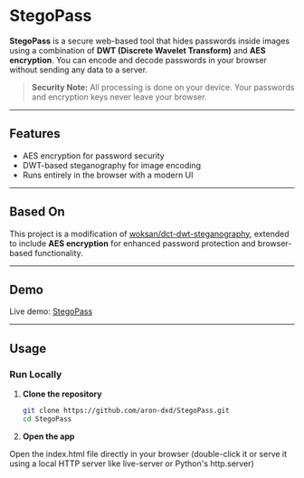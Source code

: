 # StegoPass

**StegoPass** is a secure web-based tool that hides passwords inside images using a combination of **DWT (Discrete Wavelet Transform)** and **AES encryption**. You can encode and decode passwords in your browser without sending any data to a server.

> **Security Note:** All processing is done on your device. Your passwords and encryption keys never leave your browser.

---

## Features

- AES encryption for password security  
- DWT-based steganography for image encoding  
- Runs entirely in the browser with a modern UI  

---

## Based On

This project is a modification of [woksan/dct-dwt-steganography](https://github.com/woksan/dct-dwt-steganography), extended to include **AES encryption** for enhanced password protection and browser-based functionality.

---

## Demo

Live demo: [StegoPass](https://aron-dxd.github.io/StegoPass/)

---

## Usage

### Run Locally

1. **Clone the repository**
   ```bash
   git clone https://github.com/aron-dxd/StegoPass.git
   cd StegoPass

2. **Open the app**

Open the index.html file directly in your browser
(double-click it or serve it using a local HTTP server like live-server or Python's http.server)
